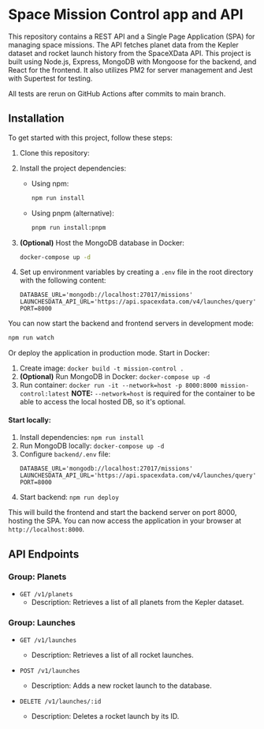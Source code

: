 # Space Mission Control app and API

This repository contains a REST API and a Single Page Application (SPA) for managing space missions. The API fetches planet data from the Kepler dataset and rocket launch history from the SpaceXData API. This project is built using Node.js, Express, MongoDB with Mongoose for the backend, and React for the frontend. It also utilizes PM2 for server management and Jest with Supertest for testing.

All tests are rerun on GitHub Actions after commits to main branch.

## Installation

To get started with this project, follow these steps:

1. Clone this repository:

2. Install the project dependencies:
   - Using npm:
     ```bash
     npm run install
     ```
   - Using pnpm (alternative):
     ```bash
     pnpm run install:pnpm
     ```
     
3. **(Optional)** Host the MongoDB database in Docker:
   ```bash
   docker-compose up -d
   ```

4. Set up environment variables by creating a `.env` file in the root directory with the following content:
   ```env
   DATABASE_URL='mongodb://localhost:27017/missions'
   LAUNCHESDATA_API_URL='https://api.spacexdata.com/v4/launches/query'
   PORT=8000
   ```

You can now start the backend and frontend servers in development mode:
```bash
npm run watch
```


Or deploy the application in production mode.
Start in Docker:
1. Create image: `docker build -t mission-control .`
2. **(Optional)** Run MongoDB in Docker: `docker-compose up -d`
3. Run container: `docker run -it --network=host -p 8000:8000 mission-control:latest`
**NOTE:** `--network=host` is required for the container to be able to access the local hosted DB, so it's optional.

#### Start locally:
1. Install dependencies: `npm run install`
2. Run MongoDB locally: `docker-compose up -d`
3. Configure `backend/.env` file:
    ```env
    DATABASE_URL='mongodb://localhost:27017/missions'
    LAUNCHESDATA_API_URL='https://api.spacexdata.com/v4/launches/query'
    PORT=8000
    ```
4. Start backend: `npm run deploy`

This will build the frontend and start the backend server on port 8000, hosting the SPA. You can now access the application in your browser at `http://localhost:8000`.

## API Endpoints

### Group: Planets

- `GET /v1/planets`
  - Description: Retrieves a list of all planets from the Kepler dataset.
### Group: Launches

- `GET /v1/launches`
  - Description: Retrieves a list of all rocket launches.

- `POST /v1/launches`
  - Description: Adds a new rocket launch to the database.

- `DELETE /v1/launches/:id`
  - Description: Deletes a rocket launch by its ID.


